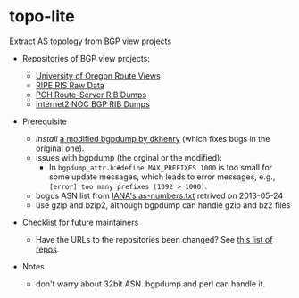 topo-lite
=========

Extract AS topology from BGP view projects

- Repositories of BGP view projects:
    - [University of Oregon Route Views](http://archive.routeviews.org)
    - [RIPE RIS Raw Data](http://data.ris.ripe.net)
    - [PCH Route-Server RIB Dumps](https://www.pch.net/resources/data.php)
    - [Internet2 NOC BGP RIB Dumps](http://ndb7.net.internet2.edu/bgp)

- Prerequisite
    - *install* [a modified bgpdump by dkhenry](https://bitbucket.org/dkhenry/bgpdump) (which fixes bugs in the original one).
    - issues with bgpdump (the orginal or the modified):                        
        - In `bgpdump_attr.h`:`#define MAX_PREFIXES 1000` is too small for some update messages,
          which leads to error messages, e.g., `[error] too many prefixes (1092 > 1000)`.   
    - bogus ASN list from [IANA's as-numbers.txt](http://www.iana.org/assignments/as-numbers/as-numbers.txt) retrived on 2013-05-24
    - use gzip and bzip2, although bgpdump can handle gzip and bz2 files 

- Checklist for future maintainers
    - Have the URLs to the repositories been changed? See [this list of repos](tfiles.txt).     

- Notes
    - don't warry about 32bit ASN. bgpdump and perl can handle it.
